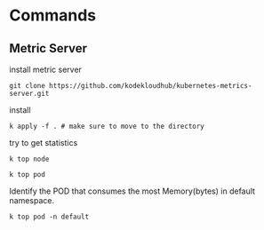 # Commands

## Metric Server

install metric server
```
git clone https://github.com/kodekloudhub/kubernetes-metrics-server.git
```

install
```
k apply -f . # make sure to move to the directory
``` 

try to get statistics
```
k top node

k top pod
```

Identify the POD that consumes the most Memory(bytes) in default namespace.
```
k top pod -n default
```


